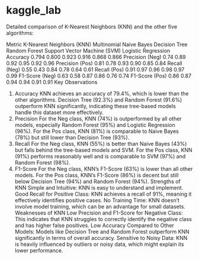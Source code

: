 # kaggle_lab
Detailed comparison of K-Nearest Neighbors (KNN) and the other five algorithms:

Metric	        K-Nearest Neighbors (KNN)	      Multinomial Naive Bayes	       Decision Tree	    Random Forest	       Support Vector Machine (SVM)	           Logistic Regression
Accuracy	           0.794	                           0.800	                     0.923             	0.916                   	0.868	                              0.866 
Precision (Neg)	     0.74	                             0.89                       	0.92	             0.95                   	0.92	                              0.96
Precision (Pos)	     0.81	                             0.78	                       0.93	              0.90	                    0.85                              	0.84
Recall (Neg)	       0.55	                             0.43                       	0.84	            0.78	                    0.64	                              0.61
Recall (Pos)	       0.91	                             0.97	                        0.96	            0.98	                    0.97	                              0.99
F1-Score (Neg)	     0.63	                             0.58                       	0.87	            0.86	                    0.76	                              0.74
F1-Score (Pos)	     0.86	                             0.87	                        0.94             	0.94	                    0.91	                              0.91
Key Observations
1. Accuracy
KNN achieves an accuracy of 79.4%, which is lower than the other algorithms.
Decision Tree (92.3%) and Random Forest (91.6%) outperform KNN significantly, indicating these tree-based models handle this dataset more effectively.
2. Precision
For the Neg class, KNN (74%) is outperformed by all other models, especially Random Forest (95%) and Logistic Regression (96%).
For the Pos class, KNN (81%) is comparable to Naive Bayes (78%) but still lower than Decision Tree (93%).
3. Recall
For the Neg class, KNN (55%) is better than Naive Bayes (43%) but falls behind the tree-based models and SVM.
For the Pos class, KNN (91%) performs reasonably well and is comparable to SVM (97%) and Random Forest (98%).
4. F1-Score
For the Neg class, KNN’s F1-Score (63%) is lower than all other models.
For the Pos class, KNN’s F1-Score (86%) is decent but still below Decision Tree (94%) and Random Forest (94%).
Strengths of KNN
Simple and Intuitive: KNN is easy to understand and implement.
Good Recall for Positive Class: KNN achieves a recall of 91%, meaning it effectively identifies positive cases.
No Training Time: KNN doesn’t involve model training, which can be an advantage for small datasets.
Weaknesses of KNN
Low Precision and F1-Score for Negative Class: This indicates that KNN struggles to correctly identify the negative class and has higher false positives.
Low Accuracy Compared to Other Models: Models like Decision Tree and Random Forest outperform KNN significantly in terms of overall accuracy.
Sensitive to Noisy Data: KNN is heavily influenced by outliers or noisy data, which might explain its lower performance.
